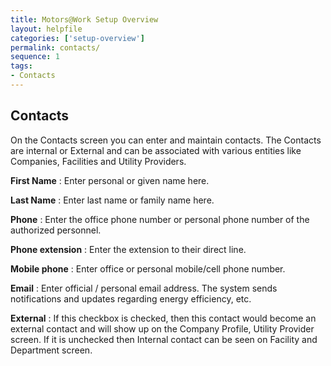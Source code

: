 ```yaml
---
title: Motors@Work Setup Overview
layout: helpfile
categories: ['setup-overview']
permalink: contacts/
sequence: 1
tags:
- Contacts
---
```


## **Contacts**

On the Contacts screen you can enter and maintain contacts. The Contacts are internal or External and can be associated with various entities like Companies, Facilities and Utility Providers.

**First Name** :  Enter personal or given name here.

**Last Name** : Enter last name or family name here.

**Phone** :  Enter the office phone number or personal phone number of the authorized personnel.

**Phone extension** : Enter the extension to their direct line.

**Mobile phone** : Enter office or personal mobile/cell phone number.

**Email** : Enter official / personal email address. The system sends notifications and updates regarding energy efficiency, etc.

**External** :  If this checkbox is checked, then this contact would become an external contact and will show up on the Company Profile, Utility Provider screen.  If it is unchecked then Internal contact can be seen on Facility and Department screen.

